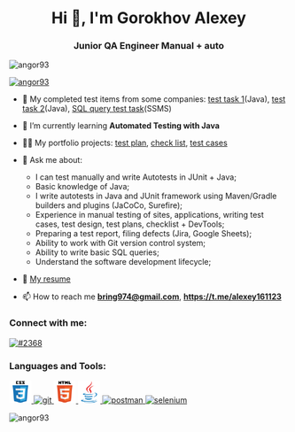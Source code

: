 <h1 align="center">Hi 👋, I'm Gorokhov Alexey</h1>
<h3 align="center">Junior QA Engineer Manual + auto</h3>

<p align="left"> <img src="https://komarev.com/ghpvc/?username=angor93&label=Profile%20views&color=0e75b6&style=flat" alt="angor93" /> </p>

<p align="left"> <a href="https://github.com/ryo-ma/github-profile-trophy"><img src="https://github-profile-trophy.vercel.app/?username=angor93" alt="angor93" /></a> </p>

- 🔭 My completed test items from some companies: [test task 1](https://github.com/ANgor93/GorokhovJava11TestTask)(Java), [test task 2](https://github.com/ANgor93/TestTaskIFellow/tree/main)(Java), [SQL query test task](https://github.com/ANgor93/SQL-query-test-task/tree/main)(SSMS)
- 🌱 I’m currently learning **Automated Testing with Java**
- 👨‍💻 My portfolio projects: [test plan](https://docs.google.com/document/d/1DWmTT2QiZaB2vC8j9a12iPPtNnU76-dOQsyBvopN7-U/edit?usp=sharing), [check list](https://docs.google.com/document/d/1r3oImCng8EgwBtc4MERKhk-lDMiPG6vp8TYzW97yfyA/edit?usp=sharing), [test cases](https://docs.google.com/spreadsheets/d/1CewEeTB4xnHAgkDslJbcNru02DVVxV7hAVrZ7QQN4Lc/edit?usp=sharing)

- 💬 Ask me about: 
     * I can test manually and write Autotests in JUnit + Java;
     * Basic knowledge of Java;
     * I write autotests in Java and JUnit framework using Maven/Gradle builders and plugins (JaCoCo, Surefire);
     * Experience in manual testing of sites, applications, writing test cases, test design, test plans, checklist + DevTools;
     * Preparing a test report, filing defects (Jira, Google Sheets);
     * Ability to work with Git version control system;
     * Ability to write basic SQL queries;
     * Understand the software development lifecycle;
- 📄 [My resume](https://docs.google.com/document/d/1DkCR4YrlvWKydNvFKNkLoBj2m3-0RTqGfCS0LC6FDSE/edit#)
- 📫 How to reach me **bring974@gmail.com**, **https://t.me/alexey161123**

<h3 align="left">Connect with me:</h3>
<p align="left">
<a href="https://discord.gg/#2368" target="blank"><img align="center" src="https://raw.githubusercontent.com/rahuldkjain/github-profile-readme-generator/master/src/images/icons/Social/discord.svg" alt="#2368" height="30" width="40" /></a>
</p>

<h3 align="left">Languages and Tools:</h3>
<p align="left"> <a href="https://www.w3schools.com/css/" target="_blank" rel="noreferrer"> <img src="https://raw.githubusercontent.com/devicons/devicon/master/icons/css3/css3-original-wordmark.svg" alt="css3" width="40" height="40"/> </a> <a href="https://git-scm.com/" target="_blank" rel="noreferrer"> <img src="https://www.vectorlogo.zone/logos/git-scm/git-scm-icon.svg" alt="git" width="40" height="40"/> </a> <a href="https://www.w3.org/html/" target="_blank" rel="noreferrer"> <img src="https://raw.githubusercontent.com/devicons/devicon/master/icons/html5/html5-original-wordmark.svg" alt="html5" width="40" height="40"/> </a> <a href="https://www.java.com" target="_blank" rel="noreferrer"> <img src="https://raw.githubusercontent.com/devicons/devicon/master/icons/java/java-original.svg" alt="java" width="40" height="40"/> </a> <a href="https://postman.com" target="_blank" rel="noreferrer"> <img src="https://www.vectorlogo.zone/logos/getpostman/getpostman-icon.svg" alt="postman" width="40" height="40"/> </a> <a href="https://www.selenium.dev" target="_blank" rel="noreferrer"> <img src="https://raw.githubusercontent.com/detain/svg-logos/780f25886640cef088af994181646db2f6b1a3f8/svg/selenium-logo.svg" alt="selenium" width="40" height="40"/> </a> </p>

<p><img align="center" src="https://github-readme-stats.vercel.app/api/top-langs?username=angor93&show_icons=true&locale=en&layout=compact" alt="angor93" /></p>
